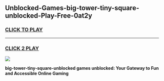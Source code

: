 
## Unblocked-Games-big-tower-tiny-square-unblocked-Play-Free-0at2y
<h3>
<a href="https://premium76.site?title=big-tower-tiny-square-unblocked&ref=20M">CLICK TO PLAY</a></h3>
<hr>

<h3>
<a href="https://premium76.site?title=big-tower-tiny-square-unblocked&ref=20M">CLICK 2 PLAY</a>
  
</h3>

<a href="https://premium76.site?title=big-tower-tiny-square-unblocked&ref=19M"><img src="https://clearcache.store/games.png"></a>


**big-tower-tiny-square-unblocked games unblocked: Your Gateway to Fun and Accessible Online Gaming**
